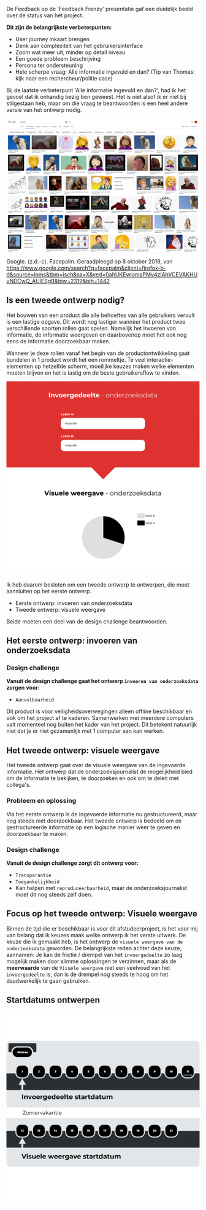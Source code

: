 

<!-- In dit hoofdstuk wordt uitgelegd hoe de ontwerpen van dit product tot stand zijn gekomen. Er worden in totaal 2 hoofdontwerpen beschreven. Het eerste ontwerp `invoergedeelte` gaat over de invoer van onderzoeksdata in database. Het tweede ontwerp gaat over de `visuele weergave` van de onderzoeksdata.
 -->

De Feedback op de 'Feedback Frenzy' presentatie gaf een duidelijk beeld over de status van het project. 

__Dit zijn de belangrijkste verbeterpunten:__
* User journey inkaart brengen
* Denk aan complexiteit van het gebruikersinterface
* Zoom wat meer uit, minder op detail niveau
* Een goede probleem beschrijving
* Persona ter ondersteuning
* Hele scherpe vraag: Alle informatie ingevuld en dan? (Tip van Thomas: kijk naar een rechercheur/politie case)

Bij de laatste verbeterpunt 'Alle informatie ingevuld en dan?', had ik het gevoel dat ik onhandig bezig ben geweest. Het is niet alsof ik er niet bij stilgestaan heb, maar om die vraag te beantwoorden is een heel andere versie van het ontwerp nodig.

![Reflectie van mijzelf](content/facepalm.png)

Google. (z.d.-c). Facepalm. Geraadpleegd op 8 oktober 2019, van https://www.google.com/search?q=facepalm&client=firefox-b-d&source=lnms&tbm=isch&sa=X&ved=0ahUKEwiomaPMv4zlAhVCEVAKHUvNDCwQ_AUIESgB&biw=2319&bih=1442


## Is een tweede ontwerp nodig?
Het bouwen van een product die alle behoeftes van alle gebruikers vervult is een lastige opgave. Dit wordt nog lastiger wanneer het product twee verschillende soorten rollen gaat spelen. Namelijk het invoeren van informatie, de informatie weergeven en daarbovenop moet het ook nog eens de informatie doorzoekbaar maken.

Wanneer je deze rollen vanaf het begin van de productontwikkeling gaat bundelen in 1 product wordt het een rommeltje. Te veel interactie-elementen op hetzelfde scherm, moeilijke keuzes maken welke elementen moeten blijven en het is lastig om de beste gebruikersflow te vinden.

![Uitleg van 2 ontwerpflows](content/explanatory.png)

Ik heb daarom besloten om een tweede ontwerp te ontwerpen, die moet aansluiten op het eerste ontwerp.

* Eerste ontwerp: invoeren van onderzoeksdata
* Tweede ontwerp: visuele weergave

Beide moeten een deel van de design challenge beantwoorden.

## Het eerste ontwerp: invoeren van onderzoeksdata

### Design challenge
__Vanuit de design challenge gaat het ontwerp `invoeren van onderzoeksdata` zorgen voor:__

* `Aanvulbaarheid`

Dit product is voor veiligheidsoverwegingen alleen offline beschikbaar en ook om het project af te kaderen. Samenwerken met meerdere computers valt momenteel nog buiten het kader van het project. Dit betekent natuurlijk niet dat je er niet gezamenlijk met 1 computer aan kan werken.


## Het tweede ontwerp: visuele weergave
Het tweede ontwerp gaat over de visuele weergave van de ingevoerde informatie. Het ontwerp dat de onderzoeksjournalist de mogelijkheid bied om de informatie te bekijken, te doorzoeken en ook om te delen met collega's.

### Probleem en oplossing
Via het eerste ontwerp is de ingevoerde informatie nu gestructureerd, maar nog steeds niet doorzoekbaar. Het tweede ontwerp is bedoeld om de gestructureerde informatie op een logische manier weer te geven en doorzoekbaar te maken.


### Design challenge
__Vanuit de design challenge zorgt dit ontwerp voor:__

* `Transparantie`
* `Toegankelijkheid`
* Kan helpen met `reproduceerbaarheid`, maar de onderzoeksjournalist moet dit nog steeds zelf doen.



## Focus op het tweede ontwerp: Visuele weergave
Binnen de tijd die er beschikbaar is voor dit afstudeerproject, is het voor mij van belang dat ik keuzes maak welke ontwerp ik het verste uitwerk. De keuze die ik gemaakt heb, is het ontwerp de `visuele weergave van de onderzoeksdata` geworden. De belangrijkste reden achter deze keuze, aannamen: Je kan de frictie / drempel van het `invoergedeelte` zo laag mogelijk maken door slimme oplossingen te verzinnen, maar als de __meerwaarde__ van de `Visuele weergave` niet een veelvoud van het `invoergedeelte` is, dan is de drempel nog steeds te hoog om het daadwerkelijk te gaan gebruiken.


## Startdatums ontwerpen

![Startdatums ontwerpen](content/startdatums.png)





